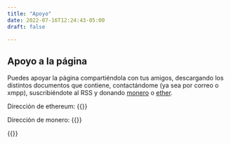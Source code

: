 ```yaml
---
title: "Apoyo"
date: 2022-07-16T12:24:43-05:00
draft: false

---
```

## Apoyo a la página

Puedes apoyar la página compartiéndola con tus amigos, descargando los distintos documentos que contiene, contactándome (ya sea por correo o xmpp), suscribiéndote al RSS y donando [monero](https://www.getmonero.org/) o [ether](https://ethereum.org).

Dirección de ethereum: {{<etherAddress>}}

Dirección de monero: {{<moneroAddress>}}

{{<cryptoQrCodes>}}

